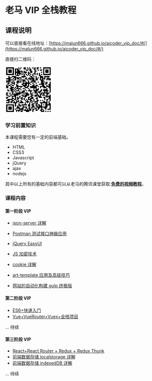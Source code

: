# 老马 VIP 全栈教程

## 课程说明

可以直接看在线地址：[https://malun666.github.io/aicoder_vip_doc/#/](https://malun666.github.io/aicoder_vip_doc/#/)

直接扫二维码：

<img src="images/url.png" width="150">

### 学习前置知识

本课程需要您有一定的前端基础。

- HTML
- CSS3
- Javascript
- jQuery
- ajax
- nodejs

其中以上所有的基础内容都可以从老马的腾讯课堂获取:**[免费的视频教程](https://qtxh.ke.qq.com/)**。

### 课程内容

#### 第一阶段 VIP

- [json-server 详解](/pages/jsonserver.md)

- [Postman 测试接口神器应用](/pages/postman.md)

- [jQuery EasyUI](/pages/jqeasyui.md)

- [JS 加密技术](/pages/encrypt.md)

- [cookie 详解](/pages/cookies.md)

- [art-template 应用及高级技巧](/pages/art_template.md)

- [网站的自动化构建 gulp 终极版](/pages/gulp.md)

#### 第二阶段 VIP

- [ES6+快速入门](/pages/vip_2ES6.md)
- [Vue+VueRouter+Vuex+全栈项目](/pages/vip_2ES6.md)

... 待续

#### 第三阶段 VIP

- [React+React Router + Redux + Redux Thunk](/pages/vip_2indexedDB.md)
- [前端数据存储 localstorage 详解](/pages/vip_2indexedDB.md)
- [前端数据存储 indexedDB 详解](/pages/vip_2indexedDB.md)

... 待续

